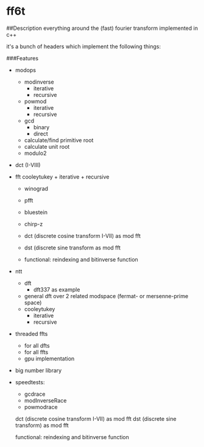 # ff6t

##Description
everything around the (fast) fourier transform implemented in c++

it's a bunch of headers which implement the following things:


###Features
                
+ modops
    + modinverse
         + iterative
		 + recursive
    + powmod
         + iterative
		 + recursive
    + gcd
         + binary
		 + direct
    + calculate/find primitive root
	+ calculate unit root
	+ modulo2
                
+ dct (I-VIII)
+ fft cooleytukey
		+ iterative
		+ recursive
	+ winograd
	+ pfft
	+ bluestein
   	+ chirp-z
 
   	+ dct (discrete cosine transform I-VII) as mod fft
   	+ dst (discrete sine transform as mod fft
 
   	+ functional: reindexing and bitinverse function
+ ntt
	+ dft
 		+ dft337 as example
   	+ general dft over 2 related modspace (fermat- or mersenne-prime space)
   	+ cooleytukey
   		+ iterative
   	 	+ recursive
+ threaded ffts
  	+ for all dfts
  	+ for all ffts
  	+ gpu implementation
+ big number library
+ speedtests:
	+ gcdrace
 	+ modInverseRace
  	+ powmodrace 
  	  

    dct (discrete cosine transform I-VII) as mod fft
    dst (discrete sine transform) as mod fft

    functional: reindexing and bitinverse function

